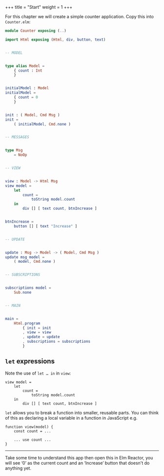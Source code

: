 +++
title       = "Start"
weight      = 1
+++


For this chapter we will create a simple counter application. Copy this into `Counter.elm`:

```elm
module Counter exposing (..)

import Html exposing (Html, div, button, text)


-- MODEL


type alias Model =
    { count : Int
    }


initialModel : Model
initialModel =
    { count = 0
    }


init : ( Model, Cmd Msg )
init =
    ( initialModel, Cmd.none )


-- MESSAGES


type Msg
    = NoOp


-- VIEW


view : Model -> Html Msg
view model =
    let
        count =
            toString model.count
    in
        div [] [ text count, btnIncrease ]


btnIncrease =
    button [] [ text "Increase" ]


-- UPDATE


update : Msg -> Model -> ( Model, Cmd Msg )
update msg model =
    ( model, Cmd.none )


-- SUBSCRIPTIONS


subscriptions model =
    Sub.none


-- MAIN


main =
    Html.program
        { init = init
        , view = view
        , update = update
        , subscriptions = subscriptions
        }
```

## `let` expressions

Note the use of `let … in` in `view`:

```
view model =
    let
        count =
            toString model.count
    in
        div [] [ text count, btnIncrease ]
```

`let` allows you to break a function into smaller, reusable parts. You can think of this as declaring a local variable in a function in JavaScript e.g.

```
function view(model) {
	const count = ...

	... use count ...
}
```

---

Take some time to understand this app then open this in Elm Reactor, you will see ‘0’ as the current count and an ‘Increase’ button that doesn't do anything yet.
